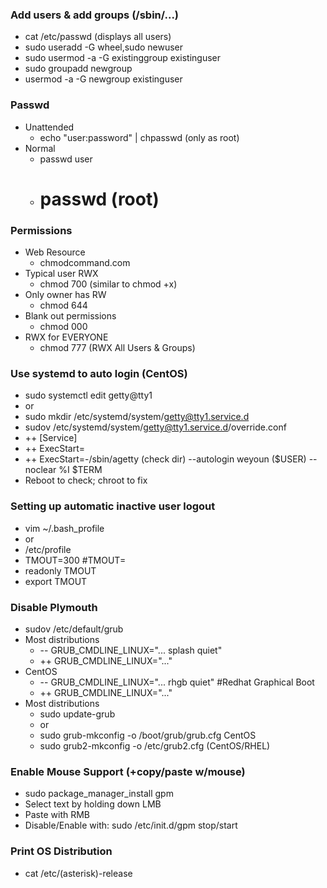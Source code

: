 ### Add users & add groups (/sbin/...)
- cat /etc/passwd (displays all users)
- sudo useradd -G wheel,sudo newuser
- sudo usermod -a -G existinggroup existinguser
- sudo groupadd newgroup
- usermod -a -G newgroup existinguser

### Passwd
- Unattended
    - echo "user:password" | chpasswd (only as root)
- Normal
    - passwd user
    - # passwd (root)

### Permissions
- Web Resource
    - chmodcommand.com
- Typical user RWX
    - chmod 700 (similar to chmod +x)
- Only owner has RW
    - chmod 644
- Blank out permissions
    - chmod 000
- RWX for EVERYONE
    - chmod 777 (RWX All Users & Groups)

### Use systemd to auto login (CentOS)
- sudo systemctl edit getty@tty1
- or
- sudo mkdir /etc/systemd/system/getty@tty1.service.d
- sudov /etc/systemd/system/getty@tty1.service.d/override.conf
- ++ [Service]
- ++ ExecStart=
- ++ ExecStart=-/sbin/agetty (check dir) --autologin weyoun ($USER) --noclear %I $TERM
- Reboot to check; chroot to fix

### Setting up automatic inactive user logout
- vim ~/.bash_profile
- or
- /etc/profile
- TMOUT=300 #TMOUT=<seconds>
- readonly TMOUT
- export TMOUT

### Disable Plymouth
- sudov /etc/default/grub
- Most distributions
    - -- GRUB_CMDLINE_LINUX="... splash quiet"
    - ++ GRUB_CMDLINE_LINUX="..."
- CentOS
    - -- GRUB_CMDLINE_LINUX="... rhgb quiet" #Redhat Graphical Boot
    - ++ GRUB_CMDLINE_LINUX="..."
- Most distributions
    - sudo update-grub
    - or
    - sudo grub-mkconfig -o /boot/grub/grub.cfg
CentOS
    - sudo grub2-mkconfig -o /etc/grub2.cfg (CentOS/RHEL)

### Enable Mouse Support (+copy/paste w/mouse)
- sudo package_manager_install gpm
- Select text by holding down LMB
- Paste with RMB
- Disable/Enable with: sudo /etc/init.d/gpm stop/start

### Print OS Distribution
- cat /etc/(asterisk)-release
